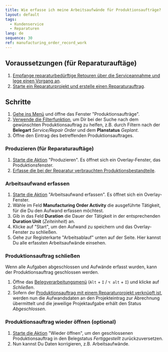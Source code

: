 ```yaml
---
title: Wie erfasse ich meine Arbeitsaufwände für Produktionsaufträge?
layout: default
tags:
  - Kun­den­ser­vice
  - Reparaturen
lang: de
sequence: 30
ref: manufacturing_order_record_work
---
```


## Voraussetzungen (für Reparaturauftäge)
1. [Empfange re­pa­ra­tur­be­dürf­tige Retouren über die Serviceannahme und lege einen Vorgang an](Reparaturen_Service_Annahme).
1. [Starte ein Reparaturprojekt und erstelle einen Reparaturauftrag](Reparaturprojekt_starten).

## Schritte
1. [Gehe ins Menü](Menu) und öffne das Fenster "Produktionsaufträge".
1. [Verwende die Filterfunktion](Filterfunktion), um Dir bei der Suche nach dem gewünschten Produktionsauftrag zu helfen, z.B. durch Filtern nach der **Belegart** *Service/Repair Order* und dem **Planstatus** *Geplant*.
1. Öffne den Eintrag des betreffenden Produktionsauftrages.

### Produzieren (für Reparaturauftäge)
1. [Starte die Aktion](AktionStarten#aktionsmenue) "Produzieren". Es öffnet sich ein Overlay-Fenster, das Produktionsfenster.
1. <a href="ProduktionFertigstellung#produktionsverbrauch" title="Verbrauchte Produktionsbestandteile erfassen">Erfasse die bei der Reparatur verbrauchten Produktionsbestandteile</a>.

### Arbeitsaufwand erfassen
1. [Starte die Aktion](AktionStarten#aktionsmenue) "Arbeitsaufwand erfassen". Es öffnet sich ein Overlay-Fenster.
1. Wähle im Feld **Manufacturing Order Activity** die ausgeführte Tätigkeit, für die Du den Aufwand erfassen möchtest.
1. Gib in das Feld **Duration** die Dauer der Tätigkeit in der entsprechenden **Duration Unit** (*Zeiteinheit*) an.
1. Klicke auf "Start", um den Aufwand zu speichern und das Overlay-Fenster zu schließen.
1. Gehe zur Registerkarte "Arbeitsablauf" unten auf der Seite. Hier kannst Du alle erfassten Arbeitsaufwände einsehen.

### Produktionsauftrag schließen
Wenn alle Aufgaben abgeschlossen und Aufwände erfasst wurden, kann der Produktionsauftrag geschlossen werden.

1. Öffne das [Belegverarbeitungsmenü](AktionStarten#belegverarbeitung) (`Alt` + `I` / `⌥ alt` + `I`) und klicke auf *Schließen*.
1. Sofern der [Produktionsauftrag mit einem Reparaturprojekt verknüpft ist](Reparaturprojekt_starten), werden nun die Aufwandsdaten an den Projekteintrag zur Abrechnung übermittelt und die jeweilige Projektaufgabe erhält den Status *Abgeschlossen*.

### Produktionsauftrag wieder öffnen (optional)
1. [Starte die Aktion](AktionStarten#aktionsmenue) "Wieder öffnen", um den geschlossenen Produktionsauftrag in den Belegstatus *Fertiggestellt* zurückzuversetzen.
1. Nun kannst Du Daten korrigieren, z.B. Arbeitsaufwände.

